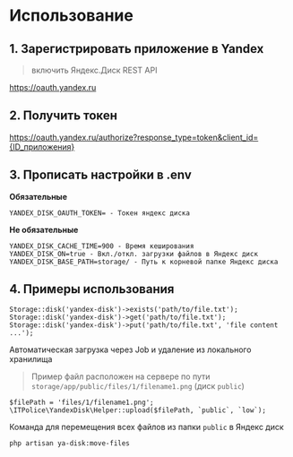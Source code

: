 
# Использование

## 1. Зарегистрировать приложение в Yandex

> включить Яндекс.Диск REST API

https://oauth.yandex.ru

## 2. Получить токен

https://oauth.yandex.ru/authorize?response_type=token&client_id={ID_приложения}

## 3. Прописать настройки в .env 

**Обязательные**

```
YANDEX_DISK_OAUTH_TOKEN= - Токен яндекс диска 
```

**Не обязательные**

```
YANDEX_DISK_CACHE_TIME=900 - Время кеширования
YANDEX_DISK_ON=true - Вкл./откл. загрузки файлов в Яндекс диск
YANDEX_DISK_BASE_PATH=storage/ - Путь к корневой папке Яндекс диска
```

## 4. Примеры использования

```
Storage::disk('yandex-disk')->exists('path/to/file.txt');
Storage::disk('yandex-disk')->get('path/to/file.txt');
Storage::disk('yandex-disk')->put('path/to/file.txt', 'file content ...');
```

Автоматическая загрузка через Job и удаление из локального хранилища

> Пример файл расположен на сервере по пути `storage/app/public/files/1/filename1.png` (диск `public`)

```
$filePath = 'files/1/filename1.png';
\ITPolice\YandexDisk\Helper::upload($filePath, `public`, `low`);
```

Команда для перемещения всех файлов из папки `public` в Яндекс диск

```
php artisan ya-disk:move-files
```
